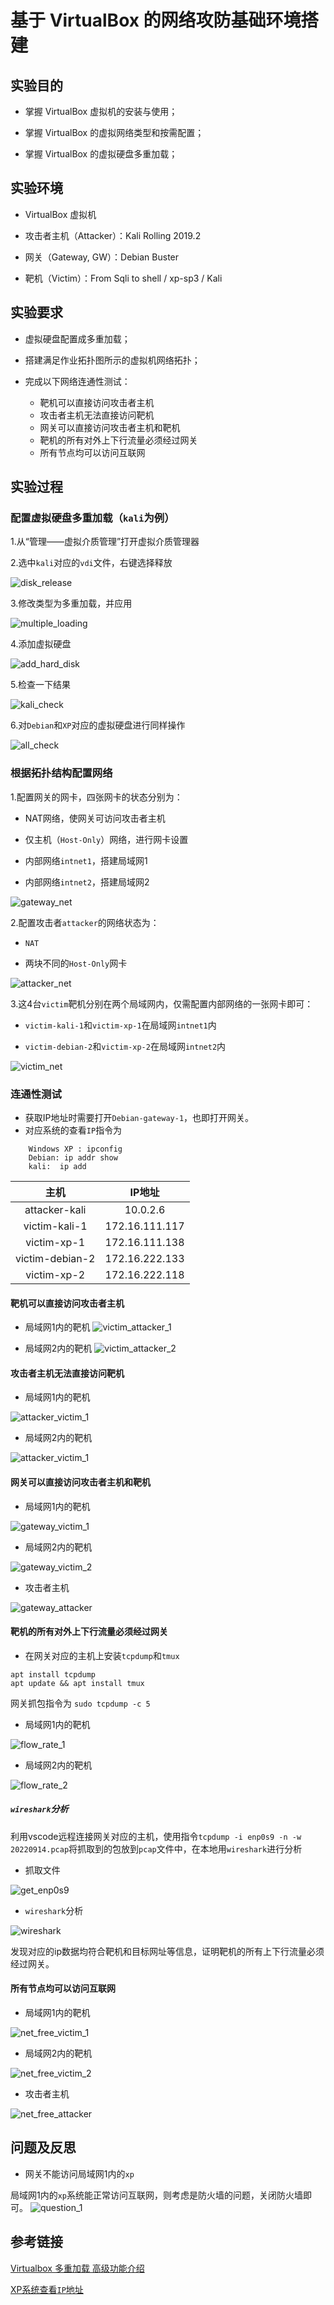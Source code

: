 # 基于 VirtualBox 的网络攻防基础环境搭建

## 实验目的

- 掌握 VirtualBox 虚拟机的安装与使用；

- 掌握 VirtualBox 的虚拟网络类型和按需配置；

- 掌握 VirtualBox 的虚拟硬盘多重加载；

## 实验环境

- VirtualBox 虚拟机

- 攻击者主机（Attacker）：Kali Rolling 2019.2

- 网关（Gateway, GW）：Debian Buster

- 靶机（Victim）：From Sqli to shell / xp-sp3 / Kali

## 实验要求

- 虚拟硬盘配置成多重加载；

- 搭建满足作业拓扑图所示的虚拟机网络拓扑；

- 完成以下网络连通性测试：
    - 靶机可以直接访问攻击者主机
    - 攻击者主机无法直接访问靶机
    - 网关可以直接访问攻击者主机和靶机
    - 靶机的所有对外上下行流量必须经过网关
    - 所有节点均可以访问互联网

## 实验过程 

### 配置虚拟硬盘多重加载（`kali`为例）

1.从“管理——虚拟介质管理”打开虚拟介质管理器

2.选中`kali`对应的`vdi`文件，右键选择释放

![disk_release](img/disk_release.png)

3.修改类型为多重加载，并应用

![multiple_loading](img/multiple_loading.png)

4.添加虚拟硬盘

![add_hard_disk](img/add_hard_disk.png)

5.检查一下结果

![kali_check](img/kali_check.png)

6.对`Debian`和`XP`对应的虚拟硬盘进行同样操作

![all_check](img/all_check.png)

### 根据拓扑结构配置网络

1.配置网关的网卡，四张网卡的状态分别为：

- NAT网络，使网关可访问攻击者主机

- 仅主机（`Host-Only`）网络，进行网卡设置

- 内部网络`intnet1`，搭建局域网1

- 内部网络`intnet2`，搭建局域网2

![gateway_net](img/gateway_net.png)

2.配置攻击者`attacker`的网络状态为：

- `NAT`

- 两块不同的`Host-Only`网卡

![attacker_net](img/attacker_net.png)

3.这4台`victim`靶机分别在两个局域网内，仅需配置内部网络的一张网卡即可：

- `victim-kali-1`和`victim-xp-1`在局域网`intnet1`内

- `victim-debian-2`和`victim-xp-2`在局域网`intnet2`内

![victim_net](img/victim_net.png)

### 连通性测试 

- 获取IP地址时需要打开`Debian-gateway-1`，也即打开网关。
- 对应系统的查看`IP`指令为

```
    Windows XP : ipconfig
    Debian: ip addr show 
    kali:  ip add
```

|        主机        |     IP地址     |
| :----------------: | :------------: |
|  attacker-kali  |    10.0.2.6    |
|  victim-kali-1  | 172.16.111.117 |
|   victim-xp-1    | 172.16.111.138 |
| victim-debian-2 | 172.16.222.133 |
|   victim-xp-2    | 172.16.222.118 |

#### 靶机可以直接访问攻击者主机

- 局域网1内的靶机
![victim_attacker_1](img/victim_attacker_1.png)

- 局域网2内的靶机
![victim_attacker_2](img/victim_attacker_2.png)

#### 攻击者主机无法直接访问靶机

- 局域网1内的靶机

![attacker_victim_1](img/attacker_victim_1.png)

- 局域网2内的靶机

![attacker_victim_1](img/attacker_victim_2.png)

#### 网关可以直接访问攻击者主机和靶机

- 局域网1内的靶机

![gateway_victim_1](img/gateway_victim_1.png)

- 局域网2内的靶机

![gateway_victim_2](img/gateway_victim_2.png)

- 攻击者主机

![gateway_attacker](img/gateway_attacker.png)

#### 靶机的所有对外上下行流量必须经过网关

- 在网关对应的主机上安装`tcpdump`和`tmux`

```
apt install tcpdump
apt update && apt install tmux
```

网关抓包指令为 `sudo tcpdump -c 5`

- 局域网1内的靶机

![flow_rate_1](img/flow_rate_1.png)

- 局域网2内的靶机

![flow_rate_2](img/flow_rate_2.png)

##### `wireshark`分析

利用vscode远程连接网关对应的主机，使用指令`tcpdump -i enp0s9 -n -w 20220914.pcap`将抓取到的包放到`pcap`文件中，在本地用`wireshark`进行分析

- 抓取文件

![get_enp0s9](img/get_enp0s9.png)

- `wireshark`分析

![wireshark](img/wireshark.png)

发现对应的ip数据均符合靶机和目标网址等信息，证明靶机的所有上下行流量必须经过网关。

#### 所有节点均可以访问互联网

- 局域网1内的靶机

![net_free_victim_1](img/net_free_victim_1.png)

- 局域网2内的靶机

![net_free_victim_2](img/net_free_victim_2.png)

- 攻击者主机

![net_free_attacker](img/net_free_attacker.png)

## 问题及反思

- 网关不能访问局域网1内的`xp`

局域网1内的`xp`系统能正常访问互联网，则考虑是防火墙的问题，关闭防火墙即可。
![question_1](img/question_1.png)

## 参考链接

[Virtualbox 多重加载 高级功能介绍](https://blog.csdn.net/jeanphorn/article/details/45056251)

[XP系统查看`IP`地址](https://jingyan.baidu.com/article/86fae346b9b86e3c49121a22.html)
